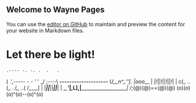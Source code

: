 ## Welcome to Wayne Pages

You can use the [editor on GitHub](https://github.com/zhxwayne/wayne.github.io/edit/gh-pages/index.md) to maintain and preview the content for your website in Markdown files.



# Let there be light!

    .---- -. -. .  .   .
   ( .',----- - - ' '
    \_/      ;--:-\         __--------------------__
   __U__n_^_''__[. |ooo___  | |_!_||_!_||_!_||_!_| |
 c(_ ..(_ ..(_ ..( /,,,,,,] | |___||___||___||___| |
 ,_\___________'_|,L______],|______________________|
/;_(@)(@)==(@)(@)   (o)(o)      (o)^(o)--(o)^(o)



